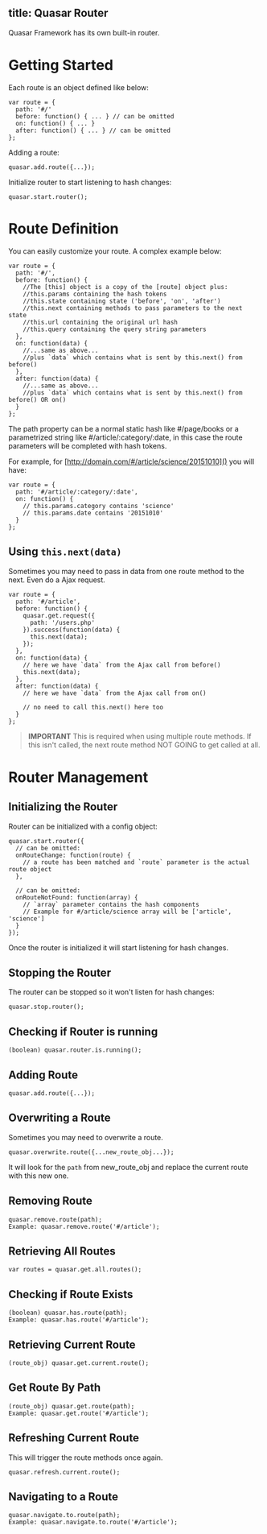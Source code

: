 title: Quasar Router
---
Quasar Framework has its own built-in router.

# Getting Started
Each route is an object defined like below:
```
var route = {
  path: '#/'
  before: function() { ... } // can be omitted
  on: function() { ... }
  after: function() { ... } // can be omitted
};
```
Adding a route:
```
quasar.add.route({...});
```
Initialize router to start listening to hash changes:
```
quasar.start.router();
```

# Route Definition
You can easily customize your route. A complex example below:
```
var route = {
  path: '#/',
  before: function() {
    //The [this] object is a copy of the [route] object plus:
    //this.params containing the hash tokens
    //this.state containing state ('before', 'on', 'after')
    //this.next containing methods to pass parameters to the next state
    //this.url containing the original url hash
    //this.query containing the query string parameters
  },
  on: function(data) {
    //...same as above...
    //plus `data` which contains what is sent by this.next() from before()
  },
  after: function(data) {
    //...same as above...
    //plus `data` which contains what is sent by this.next() from before() OR on()
  }
};
```
The path property can be a normal static hash like #/page/books or a parametrized string like #/article/:category/:date, in this case the route parameters will be completed with hash tokens.

For example, for [http://domain.com/#/article/science/20151010]() you will have:
```
var route = {
  path: '#/article/:category/:date',
  on: function() {
    // this.params.category contains 'science'
    // this.params.date contains '20151010'
  }
};
```

## Using `this.next(data)`
Sometimes you may need to pass in data from one route method to the next. Even do a Ajax request.
```
var route = {
  path: '#/article',
  before: function() {
    quasar.get.request({
      path: '/users.php'
    }).success(function(data) {
      this.next(data);
    });
  },
  on: function(data) {
    // here we have `data` from the Ajax call from before()
    this.next(data);
  },
  after: function(data) {
    // here we have `data` from the Ajax call from on()

    // no need to call this.next() here too
  }
};
```
> **IMPORTANT**
> This is required when using multiple route methods. If this isn't called, the next route method NOT GOING to get called at all.

# Router Management

## Initializing the Router
Router can be initialized with a config object:
```
quasar.start.router({
  // can be omitted:
  onRouteChange: function(route) {
    // a route has been matched and `route` parameter is the actual route object
  },

  // can be omitted:
  onRouteNotFound: function(array) {
    // `array` parameter contains the hash components
    // Example for #/article/science array will be ['article', 'science']
  }
});
```
Once the router is initialized it will start listening for hash changes.

## Stopping the Router
The router can be stopped so it won't listen for hash changes:
```
quasar.stop.router();
```

## Checking if Router is running
```
(boolean) quasar.router.is.running();
```

## Adding Route
```
quasar.add.route({...});
```

## Overwriting a Route
Sometimes you may need to overwrite a route.
```
quasar.overwrite.route({...new_route_obj...});
```
It will look for the `path` from new_route_obj and replace the current route with this new one.

## Removing Route
```
quasar.remove.route(path);
Example: quasar.remove.route('#/article');
```

## Retrieving All Routes
```
var routes = quasar.get.all.routes();
```

## Checking if Route Exists
```
(boolean) quasar.has.route(path);
Example: quasar.has.route('#/article');
```

## Retrieving Current Route
```
(route_obj) quasar.get.current.route();
```

## Get Route By Path
```
(route_obj) quasar.get.route(path);
Example: quasar.get.route('#/article');
```

## Refreshing Current Route
This will trigger the route methods once again.
```
quasar.refresh.current.route();
```

## Navigating to a Route
```
quasar.navigate.to.route(path);
Example: quasar.navigate.to.route('#/article');
```
